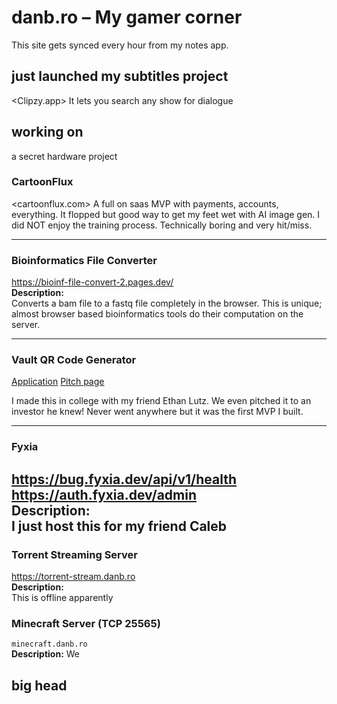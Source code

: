 # danb.ro – My gamer corner
This site gets synced every hour from my notes app. 


## just launched my subtitles project
<Clipzy.app>
It lets you search any show for dialogue 


## working on 
a secret hardware project 


### CartoonFlux
<cartoonflux.com>
A full on saas MVP with payments, accounts, everything. It flopped but good way to get my feet wet with AI image gen. I did NOT enjoy the training process. Technically boring and very hit/miss.

---

### Bioinformatics File Converter  
<https://bioinf-file-convert-2.pages.dev/>  
**Description:**  
Converts a bam file to a fastq file completely in the browser. This is unique; almost browser based bioinformatics tools do their computation on the server.

---

### Vault QR  Code Generator  
[Application](https://vaultqrgen.danb.ro)
[Pitch page](https://vaultqr.danb.ro)
 
I made this in college with my friend Ethan Lutz. We even pitched it to an investor he knew! Never went anywhere but it was the first MVP I built.

---

### Fyxia   
<https://bug.fyxia.dev/api/v1/health>    
<https://auth.fyxia.dev/admin>  
**Description:**  
I just host this for my friend Caleb
---  

### Torrent Streaming Server  
<https://torrent-stream.danb.ro>  
**Description:**  
This is offline apparently


### Minecraft Server (TCP 25565)  
`minecraft.danb.ro`  
**Description:**
We

## big head
